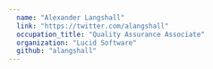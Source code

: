 ```yaml
---
  name: "Alexander Langshall"
  link: "https://twitter.com/alangshall"
  occupation_title: "Quality Assurance Associate"
  organization: "Lucid Software"
  github: "alangshall"
---
```

